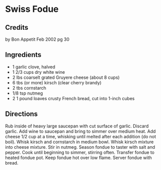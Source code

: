 # Swiss Fodue 

<!-- BEGIN content -->

## Credits

by Bon Appetit Feb 2002 pg 30

## Ingredients

- 1 garlic clove, halved
- 1 2/3 cups dry white wine
- 2 lbs coarselt grated Gruyere cheese (about 8 cups)
- 6 tbs (or more) kirsch (clear cherry brandy)
- 2 tbs cornstarch
- 1/8 tsp nutmeg
- 2 1 pound loaves crusty French bread, cut into 1-inch cubes

## Directions

Rub inside of heavy large saucepan with cut surface of garlic. Discard garlic. Add wine to saucepan and bring to simmer over medium heat. Add cheese 1/2 cup at a time, whisking until melted after each addition (do not boil). Whisk kirsch and cornstarch in medium bowl. Whisk kirsch mixture into cheese mixture. Stir in nutmeg. Season fondue to taster with salt and pepper. Cook until beginning to simmer, stirring often. Transfer fondue to heated fondue pot. Keep fondue hot over low flame. Server fondue with bread.

<!-- END content -->

